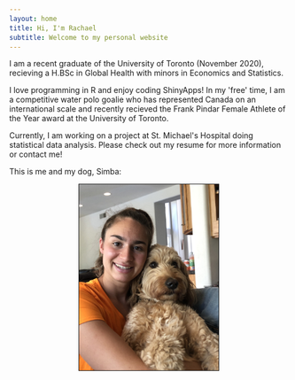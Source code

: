 ```yaml
---
layout: home
title: Hi, I'm Rachael
subtitle: Welcome to my personal website
---
```


<p>I am a recent graduate of the University of Toronto (November 2020), recieving a H.BSc in Global Health with minors in Economics and Statistics. </p>

<p>I love programming in R and enjoy coding ShinyApps! In my 'free' time, I am a competitive water polo goalie who has represented Canada on an international scale and recently recieved the Frank Pindar Female Athlete of the Year award at the University of Toronto. </p> 

<p>Currently, I am working on a project at St. Michael's Hospital doing statistical data analysis. Please check out my resume for more information or contact me!  </p> 

<p> This is me and my dog, Simba: </p>

<p align="center">
  <img src="/assets/img/IMG_1841.JPG" style="width:50%; height=50%; border:1px solid">
</p>


